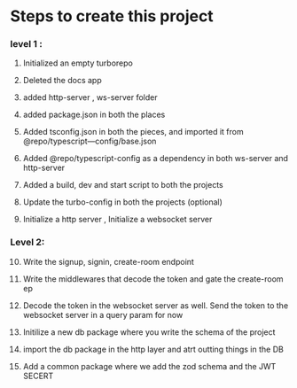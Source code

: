 # Steps to create this project

### level 1 :

1. Initialized an empty turborepo
2. Deleted the docs app
3. added http-server , ws-server folder
4. added package.json in both the places
5. Added tsconfig.json in both the pieces, and imported it from @repo/typescript—config/base.json
6. Added @repo/typescript-config as a dependency in both ws-server and http-server

7. Added a build, dev and start script to both the projects
8. Update the turbo-config in both the projects (optional)
9. Initialize a http server , Initialize a websocket server

### Level 2:

10. Write the signup, signin, create-room endpoint

11. Write the middlewares that decode the token and gate the create-room ep

12. Decode the token in the websocket server as well. Send the token to the
    websocket server in a query param for now

13. Initilize a new db package where you write the schema of the project
14. import the db package in the http layer and atrt outting things in the DB

15. Add a common package where we add the zod schema and the JWT SECERT
